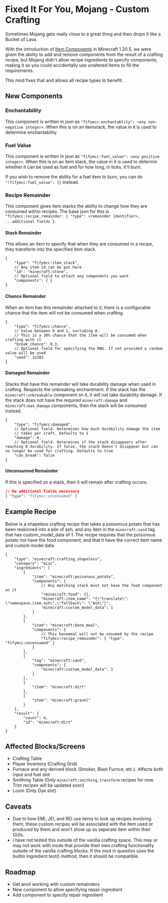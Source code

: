# Fixed It For You, Mojang - Custom Crafting
Sometimes Mojang gets really close to a great thing and then drops it like a Bucket of Lava.

With the introduction of [Item Components](https://minecraft.wiki/w/Data_component_format#List_of_components) in Minecraft 1.20.5, we were given the ability to add and remove components from the result of a crafting recipe, but Mojang didn't allow recipe ingredients to specify components, making it so you could accidentally use unaltered items to fill the requirements.

This mod fixes that and allows all recipe types to benefit.

## New Components
### Enchantability
This component is written in json as `"fifymcc:enchantablity": <any non-negative integer>`. When this is on an itemstack, the value in it is used to determine enchantability.

### Fuel Value
This component is written in json as `"fifymcc:fuel_value": <any positive integer>`. When this is on an item stack, the value in it is used to determin whether it can be used as fuel and for how long, in ticks, it'll burn.

If you wish to remove the ability for a fuel item to burn, you can do `"!fifymcc:fuel_value": {}` instead.

### Recipe Remainder
This component gives item stacks the ability to change how they are consumed within recipes. The base json for this is `"fifymcc:recipe_remainder: { "type": <remainder identifier>, ...additional fields }`.

#### Stack Remainder
This allows an item to specify that when they are consumed in a recipe, they transform into the specified item stack.
```json5
{
    "type": "fifymcc:item_stack",
    // Any item id can be put here
    "id": "minecraft:stone",
    // Optional field to attach any components you want
    "components": { }
}
```

#### Chance Remainder
When an item has this remainder attached to it, there is a configurable chance that the item will not be consumed when crafting.
```json5
{
    "type": "fifymcc:chance",
    // Value between 0 and 1, excluding 0.
    // This is a 30% chance that the item will be consumed when crafting with it
    "break_chance": 0.3,
    // Optional field for specifying the RNG. If not provided a random value will be used
    "seed": 12383
}
```

#### Damaged Remainder
Stacks that have this remainder will take durability damage when used in crafting. Respects the unbreaking enchantment. If the stack has the `minecraft:unbreakable` component on it, it will not take durability damage. If the stack does not have the required `minecraft:damage` and `minecraft:max_damage` components, then the stack will be consumed instead.
```json5
{
    "type": "fifymcc:damaged",
    // Optional field. Determines how much durability damage the item
    // takes per craft. Defaults to 1
    "damage": 4,
    // Optional field. Determines if the stack disappears after reaching 0 durability. If false, the stack doesn't disappear but can no longer be used for crafting. Defaults to true
    "can_break": false
}
```

#### Unconsumed Remainder
If this is specified on a stack, then it will remain after crafting occurs.
```json
// No additional fields necessary
{ "type": "fifymcc:unconsumed" }
```


## Example Recipe
Below is a shapeless crafting recipe that takes a poisonous potato that has been reskinned into a pile of ash, and any item in the `minecraft:sand` tag that has custom_model_data of 1. The recipe requires that the poisonous potato not have the food component, and that it have the correct item name and custom model data.
```json5
{
    "type": "minecraft:crafting_shapeless",
    "category": "misc",
    "ingredients": [
        {
            "item": "minecraft:poisonous_potato",
            "components": {
                // Any matching stack must not have the food component on it
                "!minecraft:food": {},
                "minecraft:item_name": "{\"translate\": \"namespace.item.ash\",\"fallback\": \"Ash\"}",
                "minecraft:custom_model_data": 1
            }
        },
        {
            "item": "minecraft:bone_meal",
            "components": {
                // This bonemeal will not be cosumed by the recipe
                "fifymcc:recipe_remainder": { "type": "fifymcc:unconsumed" }
            }
        },
        {
            "tag": "minecraft:sand",
            "components": {
                "minecraft:custom_model_data": 1
            }
        },
        {
            "item": "minecraft:dirt"
        },
        {
            "item": "minecraft:gravel"
        }
    ],
    "result": {
        "count": 4,
        "id": "minecraft:dirt"
    }
}
```

## Affected Blocks/Screens
- Crafting Table
- Player Inventory (Crafting Grid)
- Furnace and any derived block (Smoker, Blast Furnce, etc.). Affects both input and fuel slot
- Smithing Table (Only `minecraft:smithing_transform` recipes for now. Trim recipes will be updated soon)
- Loom (Only Dye slot)


## Caveats
- Due to how EMI, JEI, and REI use items to look up recipes involving them, these custom recipes will be associated with the item used or produced by them and won't show up as seperate item within their GUIs.
- I have not tested this outside of the vanilla crafting space. This may or may not work with mods that provide their own crafting functionality outside of the vanilla crafting blocks. If the mod in question uses the builtin Ingredient.test() method, then it should be compatible.

## Roadmap
- Get anvil working with custom remainders
- New component to allow specifying repair ingredient
- Add component to specify repair ingredient

